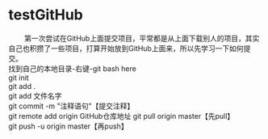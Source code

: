 # testGitHub
&nbsp;&nbsp;&nbsp;&nbsp;&nbsp;&nbsp;&nbsp;&nbsp;第一次尝试在GitHub上面提交项目，平常都是从上面下载别人的项目，其实自己也积攒了一些项目，打算开始放到GitHub上面来，所以先学习一下如何提交。  
找到自己的本地目录-右键-git bash here  
git init  
git add .  
git add 文件名字  
git commit -m "注释语句"【提交注释】  
git remote add origin GitHub仓库地址 
git pull origin master【先pull】  
git push -u origin master【再push】  
